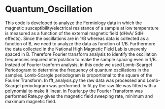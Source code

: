 # Quantum_Oscillation
This code is developed to analyze the Fermiology data in which the magnetic susceptibility/electrical resistance of a sample at low temperature is measured as a function of the external magnetic field (dHvA/ SdH effects). Since the oscillations are in 1/B whereas data is collected as a function of B, we need to analyze the data as function of 1/B. Furthermore the data collected in the National High Magnetic Field Lab is unevenly spaced in B. Therefore Fourier transform analysis to identify the oscillation frequencies required interpolation to make the sample spacing even in 1/B. Instead of Fourier tranform analysis, in this code we used Lomb-Scargel Periodogram to determine the frequency of quantum oscillations in the samples. Lomb-Scargle periodogram is proportional to the square of the Fourier Transform.
In fft_analysis.py the raw data was processed and Lomb-Scargel periodogram was performed.
In fit.py the raw file was fitted with a polynomial to make it linear.
in Fourier.py the Fourier Transform was performed
Rate.py gives the magnetic field sweeping rate, minimum and maximum magnetic field.
